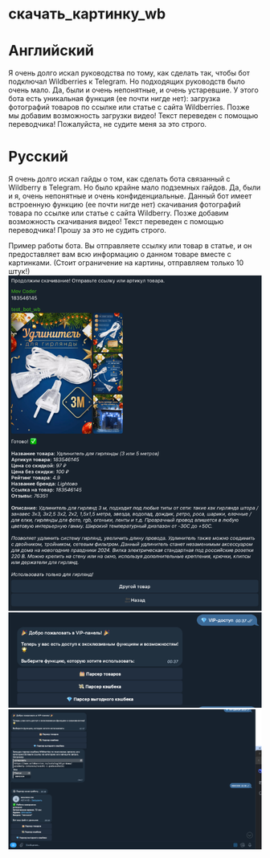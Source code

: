 # скачать_картинку_wb
# Английский
Я очень долго искал руководства по тому, как сделать так, чтобы бот подключал Wildberries к Telegram. Но подходящих руководств было очень мало. Да, были и очень непонятные, и очень устаревшие. У этого бота есть уникальная функция (ее почти нигде нет): загрузка фотографий товаров по ссылке или статье с сайта Wildberries. Позже мы добавим возможность загрузки видео! Текст переведен с помощью переводчика! Пожалуйста, не судите меня за это строго.

# Русский
Я очень долго искал гайды о том, как сделать бота связанный с Wildberry в Telegram. Но было крайне мало подземных гайдов. Да, были и я, очень непонятные и очень конфиденциальные. Данный бот имеет встроенную функцию (ее почти нигде нет) скачивания фотографий товара по ссылке или статье с сайта Wildberry. Позже добавим возможность скачивания видео! Текст переведен с помощью переводчика! Прошу за это не судить строго.

Пример работы бота. Вы отправляете ссылку или товар в статье, и он предоставляет вам всю информацию о данном товаре вместе с картинками. (Стоит ограничение на картины, отправляем только 10 штук!)
![img](assets/img.png)
![img](assets/img_1.png)
![img](assets/img_2.png)